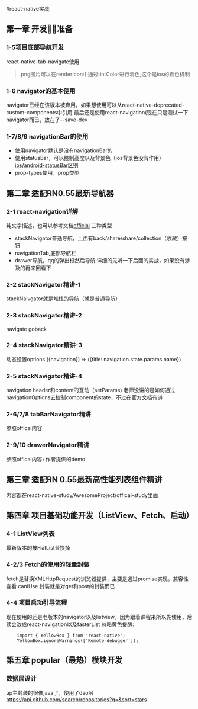 #react-native实战
## 第一章 开发准备
### 1-5项目底部导航开发
react-native-tab-navigate使用
> png图片可以在renderIcon中通过tintColor进行着色,这个是ios的着色机制
### 1-6 navigator的基本使用
navigator已经在该版本被弃用，如果想使用可以从react-native-deprecated-custom-components中引用
最后还是使用react-navigation(现在只是测试一下navigator而已，放在了--save-dev
### 1-7/8/9 navigationBar的使用
+ 使用navigator默认是没有navigationBar的
+ 使用statusBar，可以控制高度以及背景色（ios背景色没有作用）[ios/android-statusBar区别](http://www.hangge.com/blog/cache/detail_1613.html)
+ prop-types使用，prop类型

## 第二章 适配RN0.55最新导航器
### 2-1 react-navigation详解
纯文字描述，也可以参考文档[official](https://reactnavigation.org/docs/zh-Hans/custom-navigators.html)
三种类型
+ stackNavigator普通导航，上面有back/share/share/collection（收藏）按钮
+ navigationTab,底部导航栏
+ drawer导航，qq的弹出框然后导航
详细的先听一下后面的实战，如果没有涉及的再来回看下

### 2-2 stackNavigator精讲-1
stackNaivgator就是堆栈的导航（就是普通导航）

### 2-3 stackNavigator精讲-2
navigate goback

### 2-4 stackNavigator精讲-3
动态设置options ({navigation}) => ({title: navigation.state.params.name})

### 2-5 stackNavigator精讲-4
navigation header和content的互动（setParams)
老师没讲的是如何通过navigationOptions去控制component的state，不过在官方文档有讲

### 2-6/7/8 tabBarNavigator精讲
参照offical内容

### 2-9/10 drawerNavigator精讲
参照offical内容+作者提供的demo

## 第三章 适配RN 0.55最新高性能列表组件精讲
内容都在react-native-study/AwesomeProject/offical-study里面

## 第四章 项目基础功能开发（ListView、Fetch、启动）
### 4-1 ListView列表
最新版本的被FlatList替换掉
### 4-2/3 Fetch的使用的轻量封装
fetch是替换XMLHttpRequest的浏览器提供，主要是通过promise实现。兼容性查看 canIUse
封装就是对get和post的封装而已
### 4-4 项目启动引导流程
现在使用的还是老版本的navigator以及listview，因为跟着课程来所以先使用，后续会改成react-navigation以及fasterList
忽略黄色提醒:
```
    import { YellowBox } from 'react-native';
    YellowBox.ignoreWarnings(['Remote debugger']);
```

## 第五章 popular（最热）模块开发
### 数据层设计
up主封装的很像java了，使用了dao层
https://api.github.com/search/repositories?q=&sort=stars

